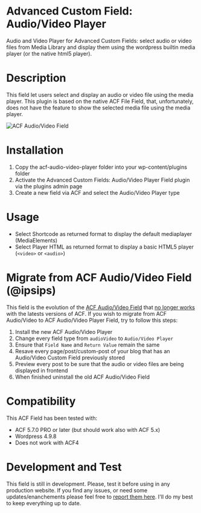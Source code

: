 # Advanced Custom Field: Audio/Video Player
Audio and Video Player for Advanced Custom Fields: select audio or video files from Media Library and display them using the wordpress builtin media player (or the native html5 player). 

# Description
This field let users select and display an audio or video file using the media player.
This plugin is based on the native ACF File Field, that, unfortunately, does not have the feature to show the selected media file using the media player.

![ACF Audio/Video Field](https://github.com/ipsips/acf-audio-video/blob/master/acf-audio-video-screencast.gif)

# Installation
1. Copy the acf-audio-video-player folder into your wp-content/plugins folder
2. Activate the Advanced Custom Fields: Audio/Video Player Field plugin via the plugins admin page
3. Create a new field via ACF and select the Audio/Video Player type

# Usage
- Select Shortcode as returned format to display the default mediaplayer (MediaElements)
- Select Player HTML as returned format to display a basic HTML5 player (`<video>` or `<audio>`)


# Migrate from ACF Audio/Video Field (@ipsips)
This field is the evolution of the [ACF Audio/Video Field](https://github.com/ipsips/acf-audio-video) that [no longer works](https://github.com/ipsips/acf-audio-video/issues) with the latests versions of ACF.
If you wish to migrate from ACF Audio/Video to ACF Audio/Video Player Field, try to follow this steps:
1. Install the new ACF Audio/Video Player
2. Change every field type from `audioVideo` to `Audio/Video Player`
3. Ensure that `Field Name` and `Return Value` remain the same
4. Resave every page/post/custom-post of your blog that has an Audio/Video Custom Field previously stored
5. Preview every post to be sure that the audio or video files are being displayed in frontend
6. When finished uninstall the old ACF Audio/Video Field


# Compatibility
This ACF Field has been tested with:
- ACF 5.7.0 PRO or later (but should work also with ACF 5.x)
- Wordpress 4.9.8
- Does not work with ACF4

# Development and Test
This field is still in development.
Please, test it before using in any production website.
If you find any issues, or need some updates/enanchements please feel free to [report them here](https://github.com/virgo79/acf-audio-video-player/issues). I'll do my best to keep everything up to date.
